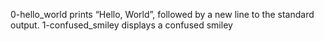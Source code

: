 0-hello_world  prints “Hello, World”, followed by a new line to the standard output.
 1-confused_smiley displays a confused smiley 